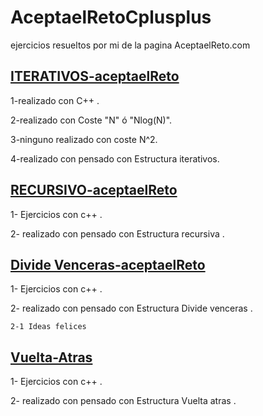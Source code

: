 # AceptaelRetoCplusplus
ejercicios resueltos por mi de la pagina AceptaelReto.com


## [ITERATIVOS-aceptaelReto](https://github.com/JoseIgnacioBarrios/AceptaelRetoCplusplus/tree/main/ITERATIVOS-aceptaelreto)


  1-realizado con C++ .
  
  2-realizado con Coste "N" ó "Nlog(N)".
  
  3-ninguno realizado con coste N^2.
  
  4-realizado con pensado con Estructura iterativos.

## [RECURSIVO-aceptaelReto](https://github.com/JoseIgnacioBarrios/AceptaelRetoCplusplus/tree/main/Recursivo-aceptaelreto)
  1- Ejercicios con c++ .
  
  2- realizado con pensado con Estructura recursiva .
  
## [Divide Venceras-aceptaelReto](https://github.com/JoseIgnacioBarrios/Proyecto-C-AceptaelRetoCplusplus/tree/main/DivideVenceras-aceptaelreto)
  1- Ejercicios con c++ .

  2- realizado con pensado con Estructura Divide venceras .
  
    2-1 Ideas felices
## [Vuelta-Atras](https://github.com/JoseIgnacioBarrios/Proyecto-C-AceptaelRetoCplusplus/tree/main/VueltaAtras)
  1- Ejercicios con c++ .
  
  2- realizado con pensado con Estructura Vuelta atras .
